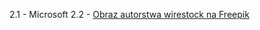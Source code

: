 2.1 - Microsoft
2.2 - <a href="https://pl.freepik.com/darmowe-zdjecie/pole-pokryte-czerwonymi-makami-otoczone-gorami-w-sloncu_10074778.htm#fromView=search&page=1&position=4&uuid=2a9b2562-ff46-42d8-82a3-5dcf74a09bae&query=poland+nature">Obraz autorstwa wirestock na Freepik</a>
